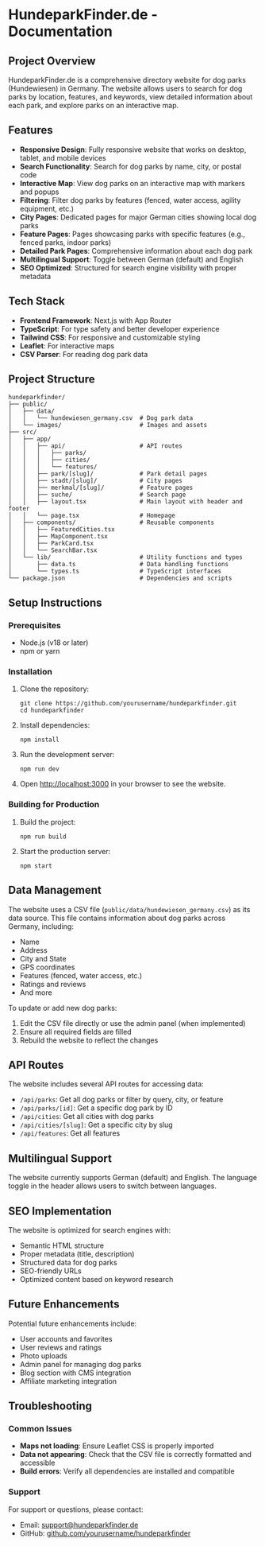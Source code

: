 # HundeparkFinder.de - Documentation

## Project Overview

HundeparkFinder.de is a comprehensive directory website for dog parks (Hundewiesen) in Germany. The website allows users to search for dog parks by location, features, and keywords, view detailed information about each park, and explore parks on an interactive map.

## Features

- **Responsive Design**: Fully responsive website that works on desktop, tablet, and mobile devices
- **Search Functionality**: Search for dog parks by name, city, or postal code
- **Interactive Map**: View dog parks on an interactive map with markers and popups
- **Filtering**: Filter dog parks by features (fenced, water access, agility equipment, etc.)
- **City Pages**: Dedicated pages for major German cities showing local dog parks
- **Feature Pages**: Pages showcasing parks with specific features (e.g., fenced parks, indoor parks)
- **Detailed Park Pages**: Comprehensive information about each dog park
- **Multilingual Support**: Toggle between German (default) and English
- **SEO Optimized**: Structured for search engine visibility with proper metadata

## Tech Stack

- **Frontend Framework**: Next.js with App Router
- **TypeScript**: For type safety and better developer experience
- **Tailwind CSS**: For responsive and customizable styling
- **Leaflet**: For interactive maps
- **CSV Parser**: For reading dog park data

## Project Structure

```
hundeparkfinder/
├── public/
│   ├── data/
│   │   └── hundewiesen_germany.csv  # Dog park data
│   └── images/                      # Images and assets
├── src/
│   ├── app/
│   │   ├── api/                     # API routes
│   │   │   ├── parks/
│   │   │   ├── cities/
│   │   │   └── features/
│   │   ├── park/[slug]/             # Park detail pages
│   │   ├── stadt/[slug]/            # City pages
│   │   ├── merkmal/[slug]/          # Feature pages
│   │   ├── suche/                   # Search page
│   │   ├── layout.tsx               # Main layout with header and footer
│   │   └── page.tsx                 # Homepage
│   ├── components/                  # Reusable components
│   │   ├── FeaturedCities.tsx
│   │   ├── MapComponent.tsx
│   │   ├── ParkCard.tsx
│   │   └── SearchBar.tsx
│   └── lib/                         # Utility functions and types
│       ├── data.ts                  # Data handling functions
│       └── types.ts                 # TypeScript interfaces
└── package.json                     # Dependencies and scripts
```

## Setup Instructions

### Prerequisites

- Node.js (v18 or later)
- npm or yarn

### Installation

1. Clone the repository:
   ```
   git clone https://github.com/yourusername/hundeparkfinder.git
   cd hundeparkfinder
   ```

2. Install dependencies:
   ```
   npm install
   ```

3. Run the development server:
   ```
   npm run dev
   ```

4. Open [http://localhost:3000](http://localhost:3000) in your browser to see the website.

### Building for Production

1. Build the project:
   ```
   npm run build
   ```

2. Start the production server:
   ```
   npm start
   ```

## Data Management

The website uses a CSV file (`public/data/hundewiesen_germany.csv`) as its data source. This file contains information about dog parks across Germany, including:

- Name
- Address
- City and State
- GPS coordinates
- Features (fenced, water access, etc.)
- Ratings and reviews
- And more

To update or add new dog parks:

1. Edit the CSV file directly or use the admin panel (when implemented)
2. Ensure all required fields are filled
3. Rebuild the website to reflect the changes

## API Routes

The website includes several API routes for accessing data:

- `/api/parks`: Get all dog parks or filter by query, city, or feature
- `/api/parks/[id]`: Get a specific dog park by ID
- `/api/cities`: Get all cities with dog parks
- `/api/cities/[slug]`: Get a specific city by slug
- `/api/features`: Get all features

## Multilingual Support

The website currently supports German (default) and English. The language toggle in the header allows users to switch between languages.

## SEO Implementation

The website is optimized for search engines with:

- Semantic HTML structure
- Proper metadata (title, description)
- Structured data for dog parks
- SEO-friendly URLs
- Optimized content based on keyword research

## Future Enhancements

Potential future enhancements include:

- User accounts and favorites
- User reviews and ratings
- Photo uploads
- Admin panel for managing dog parks
- Blog section with CMS integration
- Affiliate marketing integration

## Troubleshooting

### Common Issues

- **Maps not loading**: Ensure Leaflet CSS is properly imported
- **Data not appearing**: Check that the CSV file is correctly formatted and accessible
- **Build errors**: Verify all dependencies are installed and compatible

### Support

For support or questions, please contact:
- Email: support@hundeparkfinder.de
- GitHub: [github.com/yourusername/hundeparkfinder](https://github.com/yourusername/hundeparkfinder)
